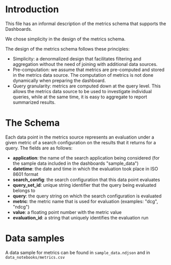 # Introduction

This file has an informal description of the metrics schema that supports the Dashboards.

We chose simplicity in the design of the metrics schema. 

The design of the metrics schema follows these principles:
 * Simplicity: a denormalized design that facilitates filtering and aggregation without the need
   of joining with additional data sources.
 * Pre-computation: we assume that metrics are pre-computed and stored in the metrics data source.
   The computation of metrics is not done dynamically when preparing the dashboard.
 * Query granularity: metrics are computed down at the query level. This allows the metrics data
   source to be used to investigate individual queries, while at the same time, it is easy to aggregate
   to report summarized results.

# The Schema

Each data point in the metrics source represents an evaluation under a given metric of a search configuration
on the results that it returns for a query. The fields are as follows:
 * **application**: the name of the search application being considered (for the sample data included in the dashboards "sample_data")
 * **datetime**: the date and time in which the evaluation took place in ISO 8601 format
 * **search_config**: the search configuration that this data point evaluates
 * **query_set_id**: unique string identifier that the query being evaluated belongs to
 * **query**: the query string on which the search configuration is evaluated
 * **metric**: the metric name that is used for evaluation (examples: "dcg", "ndcg")
 * **value**: a floating point number with the metric value
 * **evaluation_id**: a string that uniquely identifies the evaluation run

# Data samples

A data sample for metrics can be found in `sample_data.ndjson` and in `data_notebooks/metrics.csv`